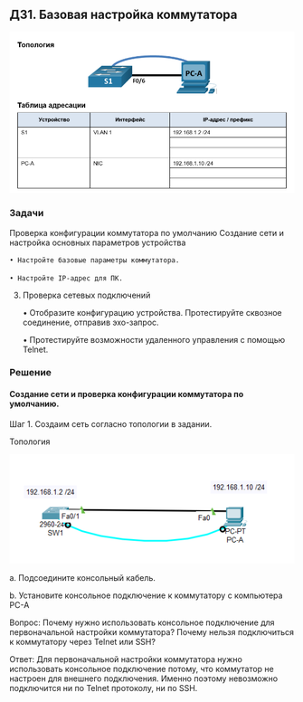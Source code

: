 ## ДЗ1. Базовая настройка коммутатора
>
![](Lab1.png)

###	Задачи
 Проверка конфигурации коммутатора по умолчанию
 Создание сети и настройка основных параметров устройства

    • Настройте базовые параметры коммутатора.

    • Настройте IP-адрес для ПК.

3. Проверка сетевых подключений

    •	Отобразите конфигурацию устройства.
    	Протестируйте сквозное соединение, отправив эхо-запрос.

    •  	Протестируйте возможности удаленного управления с помощью Telnet.
### Решение
#### Создание сети и проверка конфигурации коммутатора по умолчанию.

Шаг 1. Создаим сеть согласно топологии в задании.

Топология

![](Топология.png)

a.	Подсоедините консольный кабель.

b.	Установите консольное подключение к коммутатору с компьютера PC-A

Вопрос:
Почему нужно использовать консольное подключение для первоначальной настройки коммутатора? Почему нельзя подключиться к коммутатору через Telnet или SSH?

Ответ: Для первоначальной настройки коммутатора нужно использовать консольное подключение потому, что коммутатор не настроен для внешнего подключения. Именно поэтому невозможно подключится ни по Telnet протоколу, ни по SSH.